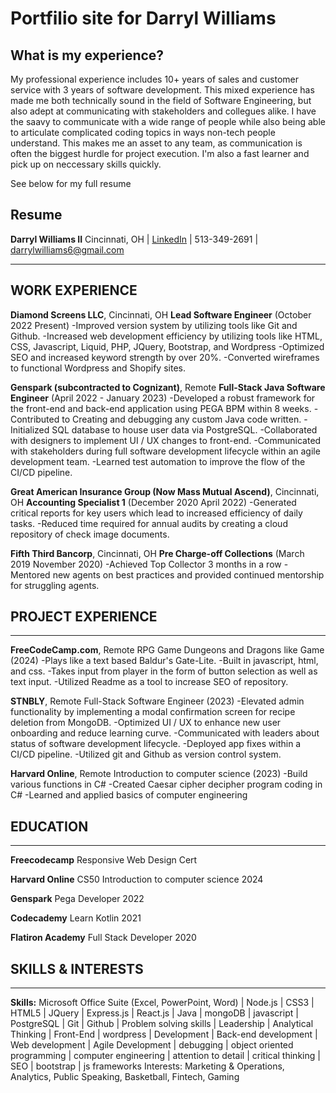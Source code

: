 # Portfilio site for Darryl Williams

## What is my experience?

My professional experience includes 10+ years of sales and customer service with 3 years of software development. This mixed experience has made me both technically sound in the field of Software Engineering, but also adept at communicating with stakeholders and collegues alike. I have the saavy to communicate with a wide range of people while also being able to articulate complicated coding topics in ways non-tech people understand. This makes me an asset to any team, as communication is often the biggest hurdle for project execution. I'm also a fast learner and pick up on neccessary skills quickly.

See below for my full resume

## Resume

**Darryl Williams II**
Cincinnati, OH | [LinkedIn](https://www.linkedin.com/in/darryl-williams-ii/) | 513-349-2691 | [darrylwilliams6@gmail.com](darrylwilliams6@gmail.com)
________________________________________________________________________________________
## WORK EXPERIENCE
**Diamond Screens LLC**, Cincinnati, OH
**Lead Software Engineer** (October 2022 Present)
-Improved version system by utilizing tools like Git and Github.
-Increased web development efficiency by utilizing tools like HTML, CSS, Javascript, Liquid, PHP,
JQuery, Bootstrap, and Wordpress
-Optimized SEO and increased keyword strength by over 20%.
-Converted wireframes to functional Wordpress and Shopify sites.

**Genspark (subcontracted to Cognizant)**, Remote
**Full-Stack Java Software Engineer** (April 2022 - January 2023)
-Developed a robust framework for the front-end and back-end application using PEGA BPM within 8
weeks.
-Contributed to Creating and debugging any custom Java code written.
-Initialized SQL database to house user data via PostgreSQL.
-Collaborated with designers to implement UI / UX changes to front-end.
-Communicated with stakeholders during full software development lifecycle within an agile
development team.
-Learned test automation to improve the flow of the CI/CD pipeline.

**Great American Insurance Group (Now Mass Mutual Ascend)**, Cincinnati, OH
**Accounting Specialist 1** (December 2020 April 2022)
-Generated critical reports for key users which lead to increased efficiency of daily tasks.
-Reduced time required for annual audits by creating a cloud repository of check image documents.

**Fifth Third Bancorp**, Cincinnati, OH
**Pre Charge-off Collections** (March 2019 November 2020)
-Achieved Top Collector 3 months in a row
-Mentored new agents on best practices and provided continued mentorship for struggling agents.

## PROJECT EXPERIENCE
________________________________________________________________________________________
**FreeCodeCamp.com**, Remote
RPG Game
Dungeons and Dragons like Game (2024)
-Plays like a text based Baldur's Gate-Lite.
-Built in javascript, html, and css.
-Takes input from player in the form of button selection as well as text input.
-Utilized Readme as a tool to increase SEO of repository.

**STNBLY**, Remote
Full-Stack Software Engineer (2023)
-Elevated admin functionality by implementing a modal confirmation screen for recipe deletion from
MongoDB.
-Optimized UI / UX to enhance new user onboarding and reduce learning curve.
-Communicated with leaders about status of software development lifecycle.
-Deployed app fixes within a CI/CD pipeline.
-Utilized git and Github as version control system.

**Harvard Online**, Remote
Introduction to computer science (2023)
-Build various functions in C#
-Created Caesar cipher decipher program coding in C#
-Learned and applied basics of computer engineering

## EDUCATION
________________________________________________________________________________________
**Freecodecamp**
Responsive Web Design Cert

**Harvard Online**
CS50 Introduction to computer science 2024

**Genspark**
Pega Developer 2022

**Codecademy**
Learn Kotlin 2021

**Flatiron Academy**
Full Stack Developer 2020


## SKILLS & INTERESTS
________________________________________________________________________________________
**Skills:** Microsoft Office Suite (Excel, PowerPoint, Word) | Node.js | CSS3 | HTML5 | JQuery | Express.js |
React.js | Java | mongoDB | javascript | PostgreSQL | Git | Github | Problem solving skills | Leadership |
Analytical Thinking | Front-End | wordpress | Development | Back-end development | Web development | Agile
Development | debugging | object oriented
programming | computer engineering | attention to detail | critical thinking | SEO | bootstrap | js frameworks
Interests: Marketing & Operations, Analytics, Public Speaking, Basketball, Fintech, Gaming